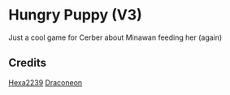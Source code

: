 # Hungry Puppy (V3)

Just a cool game for Cerber about Minawan feeding her (again)


## Credits

[Hexa2239](https://github.com/hexa2239)
[Draconeon](https://ko-fi.com/draconeon)